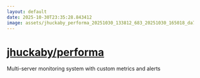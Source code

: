 ```yaml
---
layout: default
date: 2025-10-30T23:35:28.843412
image: assets/jhuckaby_performa_20251030_133812_683_20251030_165018_da77fc--20251030T175025535--cropped.png
---
```


# [jhuckaby/performa](https://github.com/jhuckaby/performa/)

Multi-server monitoring system with custom metrics and alerts
